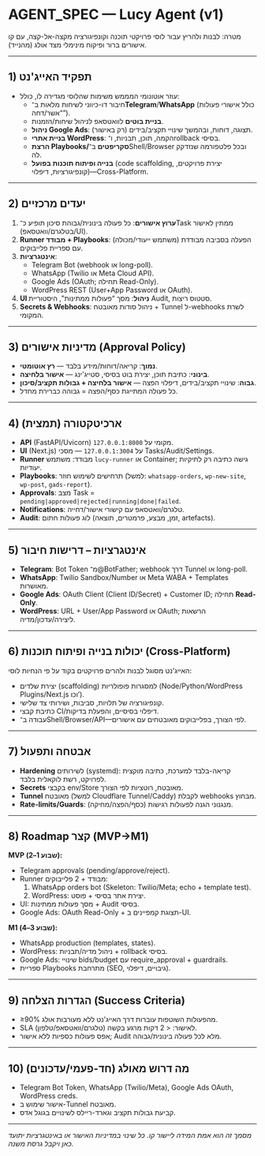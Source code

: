 # AGENT_SPEC — Lucy Agent (v1)

מטרה: לבנות ולהריץ עבור לוסי פרויקטי תוכנה וקונפיגורציה מקצה-אל-קצה, עם קו אישורים ברור ופיקוח מינימלי מצד אולג (מהנייד).

---

## 1) תפקיד האייג'נט
- עוזר אוטונומי המממש משימות שהלוסי מגדירה לו, כולל:
  - חיבור דו-כיווני לשיחות מלאות ב־**Telegram**/**WhatsApp** (כולל אישורי פעולות “אשר/דחה”).
  - **בניית בוטים** לוואטסאפ לניהול שיחות/הזמנות.
  - **ניהול Google Ads**: תצוגה, דוחות, ובהמשך שינויי תקציב/בידים (רק באישור).
  - **בניית אתרי WordPress**: הקמה, תוכן, תבניות, ו־rollback בסיסי.
  - **הרצת Playbooks/סקריפטים** ב־Shell/Browser ובכל פלטפורמה שנזדקק לה.
  - **בנייה ופיתוח תוכנות בפועל** (code scaffolding, יצירת פרויקטים, קונפיגורציות, דיפלוי)—Cross-Platform.

---

## 2) יעדים מרכזיים
1. **ערוץ אישורים**: כל פעולה בינונית/גבוהת סיכון תופיע כ־Task ממתין לאישור (בטלגרם/וואטסאפ/UI).
2. **Runner מבודד + Playbooks**: הפעלה בסביבה מבודדת (משתמש ייעודי/מכולה) עם ספריית פלייבוקים.
3. **אינטגרציות**:
   - Telegram Bot (webhook או long-poll).
   - WhatsApp (Twilio או Meta Cloud API).
   - Google Ads (OAuth; תחילה Read-Only).
   - WordPress REST (User+App Password או OAuth).
4. **UI ניהול**: מסך “פעולות ממתינות”, היסטוריית Audit, סטטוס ריצות.
5. **Secrets & Webhooks**: ניהול סודות מאובטח + Tunnel ל-webhooks לשרת המקומי.

---

## 3) מדיניות אישורים (Approval Policy)
- **נמוך**: קריאה/דוחות/מידע בלבד — **רץ אוטומטי**.
- **בינוני**: כתיבת תוכן, יצירת בוט בסיסי, סטייג'ינג — **אישור בלחיצה**.
- **גבוה**: שינויי תקציב/בידים, דיפלוי הפצה — **אישור בלחיצה + גבולות תקציב/סיכון**.
- כל פעולה המתייגת כסף/הפצה = גבוהה כברירת מחדל.

---

## 4) ארכיטקטורה (תמצית)
- **API** (FastAPI/Uvicorn) מקומי על `127.0.0.1:8000`.
- **UI** (Next.js) על `127.0.0.1:3004` — מסכי Tasks/Audit/Settings.
- **Runner** מבודד: משתמש `lucy-runner` או Container; גישה כתיבה רק לתיקיות יעודיות.
- **Playbooks**: תרחישים לשימוש חוזר (למשל: `whatsapp-orders`, `wp-new-site`, `wp-post`, `gads-report`).
- **Approvals**: מצב Task = `pending|approved|rejected|running|done|failed`.
- **Notifications**: טלגרם/וואטסאפ עם קישורי אישור/דחייה.
- **Audit**: לוג פעולות חתום (זמן, מבצע, פרמטרים, תוצאה, artefacts).

---

## 5) אינטגרציות – דרישות חיבור
- **Telegram**: Bot Token מ־@BotFather; webhook דרך Tunnel או long-poll.
- **WhatsApp**: Twilio Sandbox/Number או Meta WABA + Templates מאושרות.
- **Google Ads**: OAuth Client (Client ID/Secret) + Customer ID; תחילה **Read-Only**.
- **WordPress**: URL + User/App Password או OAuth; הרשאות ליצירה/עדכון/מדיה.

---

## 6) יכולות בנייה ופיתוח תוכנות (Cross-Platform)
האייג'נט מסוגל לבנות ולהרים פרויקטים בקוד על פי הנחיות לוסי:
- יצירת שלדים (scaffolding) למסגרות פופולריות (Node/Python/WordPress Plugins/Next.js וכו’).
- קונפיגורציה של תלויות, סביבות, ושירותי צד שלישי.
- כתיבת קבצי CI/דיפלוי בסיסיים, והפעלת בדיקות.
- עבודה ב־Shell/Browser/API—לפי הצורך, בפלייבוקים מאובטחים עם אישורים.

---

## 7) אבטחה ותפעול
- **Hardening** לשירותים (systemd): קריאה-בלבד למערכת, כתיבה מוקצית לפרויקט, רשת לוקאלית בלבד.
- **Secrets** בקבצי env/Store מאובטח, רוטציות לפי הצורך.
- **Tunnel** מאובטח (למשל Cloudflare Tunnel/Caddy) לקבלת webhooks מבחוץ.
- **Rate-limits/Guards**: מנגנוני הגנה לפעולות רגישות (כסף/הפצה/מחיקה).

---

## 8) Roadmap קצר (MVP→M1)
**MVP (שבוע 1–2):**
- Telegram approvals (pending/approve/reject).
- Runner מבודד + 2 פלייבוקים:
  1) WhatsApp orders bot (Skeleton: Twilio/Meta; echo + template test).
  2) WordPress: יצירת אתר בסיסי + פוסט.
- UI: מסך פעולות ממתינות + Audit בסיסי.
- Google Ads: OAuth Read-Only + תצוגת קמפיינים ב-UI.

**M1 (שבוע 3–4):**
- WhatsApp production (templates, states).
- WordPress: ניהול מדיה/תבניות + rollback בסיסי.
- Google Ads: שינויי bids/budget עם require_approval + guardrails.
- ספריית Playbooks מתרחבת (SEO, גיבויים, דיפלוי).

---

## 9) הגדרות הצלחה (Success Criteria)
- ≥90% מהפעולות השוטפות עוברות דרך האייג'נט ללא מעורבות אולג.
- SLA לאישור: < 2 דקות מרגע בקשה (טלגרם/וואטסאפ/טלפון).
- אפס פעולות כספיות ללא אישור; Audit מלא לכל פעולה בינונית/גבוהה.

---

## 10) מה דרוש מאולג (חד-פעמי/עדכונים)
- Telegram Bot Token, WhatsApp (Twilio/Meta), Google Ads OAuth, WordPress creds.
- אישור שימוש ב-Tunnel מאובטח.
- קביעת גבולות תקציב וגארד-ריילס לשינויים בגוגל אדס.

---

_מסמך זה הוא אמת המידה ליישור קו. כל שינוי במדיניות האישור או באינטגרציות יתועד כאן ויקבל גרסת משנה._
